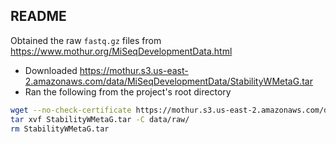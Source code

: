 ## README
Obtained the raw `fastq.gz` files from https://www.mothur.org/MiSeqDevelopmentData.html
* Downloaded https://mothur.s3.us-east-2.amazonaws.com/data/MiSeqDevelopmentData/StabilityWMetaG.tar
* Ran the following from the project's root directory
```bash
wget --no-check-certificate https://mothur.s3.us-east-2.amazonaws.com/data/MiSeqDevelopmentData/StabilityWMetaG.tar
tar xvf StabilityWMetaG.tar -C data/raw/
rm StabilityWMetaG.tar
```
